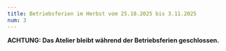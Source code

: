 ```yaml
---
title: Betriebsferien im Herbst vom 25.10.2025 bis 3.11.2025
num: 3
---
```


__ACHTUNG: Das Atelier bleibt während der Betriebsferien geschlossen.__
